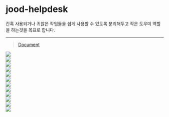 # jood-helpdesk

간혹 사용되거나 귀찮은 작업들을 쉽게 사용할 수 있도록 분리해두고 작은 도우미 역할을 하는것을 목표로 합니다.

***

 > [Document](https://molgga.github.io/jood-helpdesk)

<a href="https://www.npmjs.com/package/@jood/helpdesk-array" target="_blank"><img src="https://img.shields.io/npm/v/%40jood%2Fhelpdesk-array?style=flat-square&label=%40jood%2Fhelpdesk-array&color=%23ffeb3b%" /></a> \
<a href="https://www.npmjs.com/package/@jood/helpdesk-color" target="_blank"><img src="https://img.shields.io/npm/v/%40jood%2Fhelpdesk-color?style=flat-square&label=%40jood%2Fhelpdesk-color&color=%23bdf4ea" /></a> \
<a href="https://www.npmjs.com/package/@jood/helpdesk-date" target="_blank"><img src="https://img.shields.io/npm/v/%40jood%2Fhelpdesk-date?style=flat-square&label=%40jood%2Fhelpdesk-date&color=%230c343d" /></a> \
<a href="https://www.npmjs.com/package/@jood/helpdesk-fe" target="_blank"><img src="https://img.shields.io/npm/v/%40jood%2Fhelpdesk-fe?style=flat-square&label=%40jood%2Fhelpdesk-fe&color=%23444444" /></a> \
<a href="https://www.npmjs.com/package/@jood/helpdesk-functional" target="_blank"><img src="https://img.shields.io/npm/v/%40jood%2Fhelpdesk-functional?style=flat-square&label=%40jood%2Fhelpdesk-functional&color=%23009cde" /></a> \
<a href="https://www.npmjs.com/package/@jood/helpdesk-module" target="_blank"><img src="https://img.shields.io/npm/v/%40jood%2Fhelpdesk-module?style=flat-square&label=%40jood%2Fhelpdesk-module&color=%23333" /></a> \
<a href="https://www.npmjs.com/package/@jood/helpdesk-number" target="_blank"><img src="https://img.shields.io/npm/v/%40jood%2Fhelpdesk-number?style=flat-square&label=%40jood%2Fhelpdesk-number&color=%23ff6600" /></a> \
<a href="https://www.npmjs.com/package/@jood/helpdesk-point" target="_blank"><img src="https://img.shields.io/npm/v/%40jood%2Fhelpdesk-point?style=flat-square&label=%40jood%2Fhelpdesk-point&color=%2325d9b9" /></a> \
<a href="https://www.npmjs.com/package/@jood/helpdesk-randomize" target="_blank"><img src="https://img.shields.io/npm/v/%40jood%2Fhelpdesk-randomize?style=flat-square&label=%40jood%2Fhelpdesk-randomize&color=%23ff9900" /></a> \
<a href="https://www.npmjs.com/package/@jood/helpdesk-react" target="_blank"><img src="https://img.shields.io/npm/v/%40jood%2Fhelpdesk-react?style=flat-square&label=%40jood%2Fhelpdesk-react&color=%23087ea4" /></a> \
<a href="https://www.npmjs.com/package/@jood/helpdesk-string" target="_blank"><img src="https://img.shields.io/npm/v/%40jood%2Fhelpdesk-string?style=flat-square&label=%40jood%2Fhelpdesk-string&color=%2348bf53" /></a> \
<a href="https://www.npmjs.com/package/@jood/helpdesk-types" target="_blank"><img src="https://img.shields.io/npm/v/%40jood%2Fhelpdesk-types?style=flat-square&label=%40jood%2Fhelpdesk-types&color=%23444444" /></a>